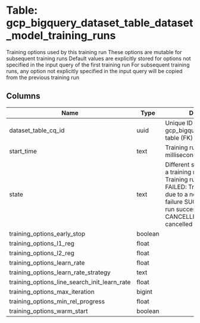 
# Table: gcp_bigquery_dataset_table_dataset_model_training_runs
Training options used by this training run These options are mutable for subsequent training runs Default values are explicitly stored for options not specified in the input query of the first training run For subsequent training runs, any option not explicitly specified in the input query will be copied from the previous training run
## Columns
| Name        | Type           | Description  |
| ------------- | ------------- | -----  |
|dataset_table_cq_id|uuid|Unique ID of gcp_bigquery_dataset_tables table (FK)|
|start_time|text|Training run start time in milliseconds since the epoch|
|state|text|Different state applicable for a training run IN PROGRESS: Training run is in progress FAILED: Training run ended due to a non-retryable failure SUCCEEDED: Training run successfully completed CANCELLED: Training run cancelled by the user|
|training_options_early_stop|boolean||
|training_options_l1_reg|float||
|training_options_l2_reg|float||
|training_options_learn_rate|float||
|training_options_learn_rate_strategy|text||
|training_options_line_search_init_learn_rate|float||
|training_options_max_iteration|bigint||
|training_options_min_rel_progress|float||
|training_options_warm_start|boolean||
